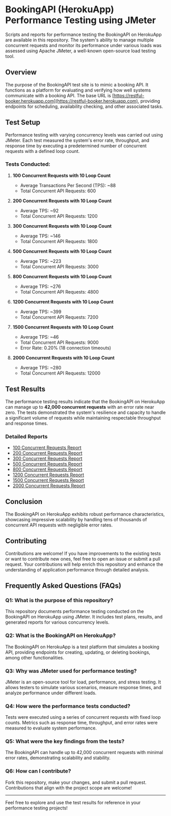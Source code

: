# BookingAPI (HerokuApp) Performance Testing using JMeter

Scripts and reports for performance testing the BookingAPI on HerokuApp are available in this repository. The system's ability to manage multiple concurrent requests and monitor its performance under various loads was assessed using Apache JMeter, a well-known open-source load testing tool.

## Overview

The purpose of the BookingAPI test site is to mimic a booking API. It functions as a platform for evaluating and verifying how well systems communicate with a booking API. The base URL is [https://restful-booker.herokuapp.com](https://restful-booker.herokuapp.com), providing endpoints for scheduling, availability checking, and other associated tasks.

## Test Setup

Performance testing with varying concurrency levels was carried out using JMeter. Each test measured the system's error rate, throughput, and response time by executing a predetermined number of concurrent requests with a defined loop count.

### Tests Conducted:

1. **100 Concurrent Requests with 10 Loop Count**
   - Average Transactions Per Second (TPS): ~88
   - Total Concurrent API Requests: 600

2. **200 Concurrent Requests with 10 Loop Count**
   - Average TPS: ~92
   - Total Concurrent API Requests: 1200

3. **300 Concurrent Requests with 10 Loop Count**
   - Average TPS: ~146
   - Total Concurrent API Requests: 1800

4. **500 Concurrent Requests with 10 Loop Count**
   - Average TPS: ~223
   - Total Concurrent API Requests: 3000

5. **800 Concurrent Requests with 10 Loop Count**
   - Average TPS: ~276
   - Total Concurrent API Requests: 4800

6. **1200 Concurrent Requests with 10 Loop Count**
   - Average TPS: ~399
   - Total Concurrent API Requests: 7200

7. **1500 Concurrent Requests with 10 Loop Count**
   - Average TPS: ~46
   - Total Concurrent API Requests: 9000  
   - Error Rate: 0.20% (18 connection timeouts)

8. **2000 Concurrent Requests with 10 Loop Count**
   - Average TPS: ~280
   - Total Concurrent API Requests: 12000

## Test Results

The performance testing results indicate that the BookingAPI on HerokuApp can manage up to **42,000 concurrent requests** with an error rate near zero. The tests demonstrated the system's resilience and capacity to handle a significant volume of requests while maintaining respectable throughput and response times.

### Detailed Reports

- [100 Concurrent Requests Report](#)
- [200 Concurrent Requests Report](#)
- [300 Concurrent Requests Report](#)
- [500 Concurrent Requests Report](#)
- [800 Concurrent Requests Report](#)
- [1200 Concurrent Requests Report](#)
- [1500 Concurrent Requests Report](#)
- [2000 Concurrent Requests Report](#)

## Conclusion

The BookingAPI on HerokuApp exhibits robust performance characteristics, showcasing impressive scalability by handling tens of thousands of concurrent API requests with negligible error rates.

## Contributing

Contributions are welcome! If you have improvements to the existing tests or want to contribute new ones, feel free to open an issue or submit a pull request. Your contributions will help enrich this repository and enhance the understanding of application performance through detailed analysis.

## Frequently Asked Questions (FAQs)

### Q1: What is the purpose of this repository?

This repository documents performance testing conducted on the BookingAPI on HerokuApp using JMeter. It includes test plans, results, and generated reports for various concurrency levels.

### Q2: What is the BookingAPI on HerokuApp?

The BookingAPI on HerokuApp is a test platform that simulates a booking API, providing endpoints for creating, updating, or deleting bookings, among other functionalities.

### Q3: Why was JMeter used for performance testing?

JMeter is an open-source tool for load, performance, and stress testing. It allows testers to simulate various scenarios, measure response times, and analyze performance under different loads.

### Q4: How were the performance tests conducted?

Tests were executed using a series of concurrent requests with fixed loop counts. Metrics such as response time, throughput, and error rates were measured to evaluate system performance.

### Q5: What were the key findings from the tests?

The BookingAPI can handle up to 42,000 concurrent requests with minimal error rates, demonstrating scalability and stability.

### Q6: How can I contribute?

Fork this repository, make your changes, and submit a pull request. Contributions that align with the project scope are welcome!

---

Feel free to explore and use the test results for reference in your performance testing projects!

